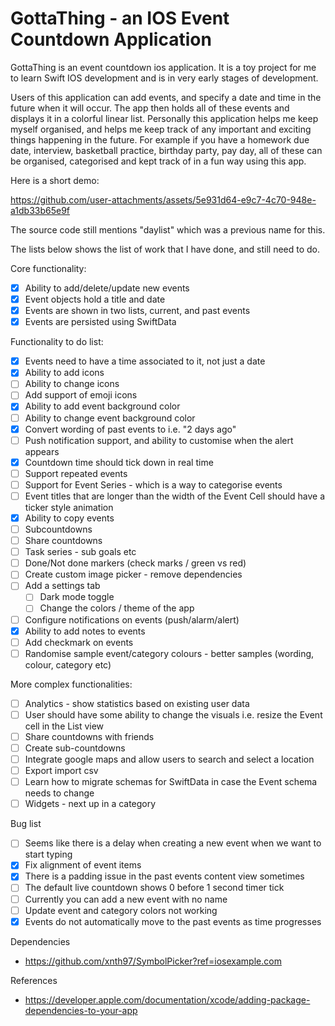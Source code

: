 #  GottaThing - an IOS Event Countdown Application

GottaThing is an event countdown ios application. It is a toy project for me to learn Swift IOS development and is in very early stages of development.

Users of this application can add events, and specify a date and time in the future when it will occur. The app then holds all of these events and displays it in a colorful linear list. Personally this application helps me keep myself organised, and helps me keep track of any important and exciting things happening in the future. For example if you have a homework due date, interview, basketball practice, birthday party, pay day, all of these can be organised, categorised and kept track of in a fun way using this app.

Here is a short demo:

https://github.com/user-attachments/assets/5e931d64-e9c7-4c70-948e-a1db33b65e9f

The source code still mentions "daylist" which was a previous name for this.

The lists below shows the list of work that I have done, and still need to do.

Core functionality:

- [x] Ability to add/delete/update new events
- [x] Event objects hold a title and date
- [x] Events are shown in two lists, current, and past events
- [x] Events are persisted using SwiftData

Functionality to do list:

- [x] Events need to have a time associated to it, not just a date
- [x] Ability to add icons
- [ ] Ability to change icons
- [ ] Add support of emoji icons
- [x] Ability to add event background color
- [ ] Ability to change event background color
- [x] Convert wording of past events to i.e. "2 days ago"
- [ ] Push notification support, and ability to customise when the alert appears
- [x] Countdown time should tick down in real time
- [ ] Support repeated events
- [ ] Support for Event Series - which is a way to categorise events
- [ ] Event titles that are longer than the width of the Event Cell should have a ticker style animation
- [x] Ability to copy events
- [ ] Subcountdowns
- [ ] Share countdowns
- [ ] Task series - sub goals etc
- [ ] Done/Not done markers (check marks / green vs red)
- [ ] Create custom image picker - remove dependencies
- [ ] Add a settings tab
    - [ ] Dark mode toggle
    - [ ] Change the colors / theme of the app
- [ ] Configure notifications on events (push/alarm/alert)
- [x] Ability to add notes to events
- [ ] Add checkmark on events
- [ ] Randomise sample event/category colours - better samples (wording, colour, category etc)

More complex functionalities:

- [ ] Analytics - show statistics based on existing user data
- [ ] User should have some ability to change the visuals i.e. resize the Event cell in the List view
- [ ] Share countdowns with friends
- [ ] Create sub-countdowns
- [ ] Integrate google maps and allow users to search and select a location
- [ ] Export import csv
- [ ] Learn how to migrate schemas for SwiftData in case the Event schema needs to change
- [ ] Widgets - next up in a category

Bug list

- [ ] Seems like there is a delay when creating a new event when we want to start typing
- [x] Fix alignment of event items
- [x] There is a padding issue in the past events content view sometimes
- [ ] The default live countdown shows 0 before 1 second timer tick
- [ ] Currently you can add a new event with no name
- [ ] Update event and category colors not working
- [x] Events do not automatically move to the past events as time progresses

Dependencies

- https://github.com/xnth97/SymbolPicker?ref=iosexample.com

References

- https://developer.apple.com/documentation/xcode/adding-package-dependencies-to-your-app
